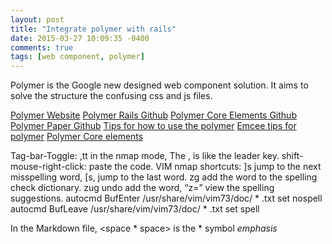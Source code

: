 ```yaml
---
layout: post
title: "Integrate polymer with rails"
date: 2015-03-27 10:09:35 -0400
comments: true
tags: [web component, polymer]
---
```


Polymer is the Google new designed web component solution. It aims to solve the structure the confusing css and js files.

<!--more-->

[Polymer Website](https://www.polymer-project.org/0.5/docs/start/creatingelements.html)
[Polymer Rails Github](https://github.com/alchapone/polymer-rails)
[Polymer Core Elements Github](https://github.com/alchapone/polymer-core-rails)
[Polymer Paper Github](https://github.com/alchapone/polymer-paper-rails)
[Tips for how to use the polymer](http://stackoverflow.com/questions/26884022/google-polymer-with-rails-4)
[Emcee tips for polymer](https://github.com/ahuth/emcee/blob/master/README.md)
[Polymer Core elements](https://www.polymer-project.org/0.5/components/core-elements/demo.html#core-drawer-panel)

Tag-bar-Toggle:  ,tt in the nmap mode, The , is like the leader key.
shift-mouse-right-click:     paste the code.
VIM nmap shortcuts:     ]s jump to the next misspelling word, [s, jump to the last word.
zg add the word to the spelling check dictionary. zug undo add the word, “z=” view the spelling suggestions.
autocmd BufEnter /usr/share/vim/vim73/doc/ * .txt  set nospell
autocmd BufLeave /usr/share/vim/vim73/doc/ * .txt  set spell

In the Markdown file, <space * space> is the * symbol *emphasis*
